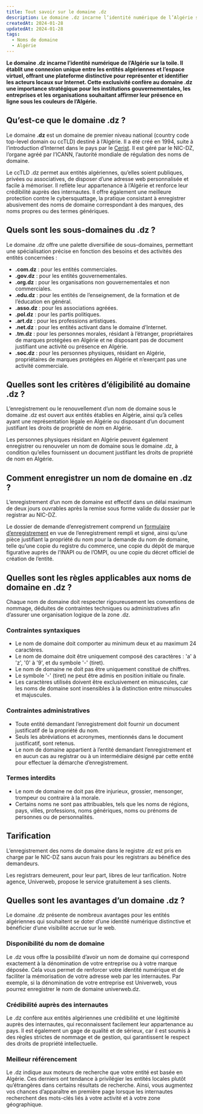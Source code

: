 ```yaml
---
title: Tout savoir sur le domaine .dz
description: Le domaine .dz incarne l’identité numérique de l’Algérie sur la toile. Il établit une connexion unique entre les entités algériennes et l’espace virtuel, offrant une plateforme distinctive pour représenter et identifier les acteurs locaux sur Internet.
createdAt: 2024-01-28
updatedAt: 2024-01-28
tags:
  - Noms de domaine
  - Algérie
---
```


**Le domaine .dz incarne l’identité numérique de l’Algérie sur la toile. Il établit une connexion unique entre les entités algériennes et l’espace virtuel, offrant une plateforme distinctive pour représenter et identifier les acteurs locaux sur Internet. Cette exclusivité confère au domaine .dz une importance stratégique pour les institutions gouvernementales, les entreprises et les organisations souhaitant affirmer leur présence en ligne sous les couleurs de l’Algérie.**

## Qu’est-ce que le domaine .dz ?

Le domaine **.dz** est un domaine de premier niveau national (country code top-level domain ou ccTLD) destiné à l’Algérie. Il a été créé en 1994, suite à l’introduction d’Internet dans le pays par le [Cerist](https://www.cerist.dz/). Il est géré par le NIC-DZ, l’organe agréé par l’ICANN, l’autorité mondiale de régulation des noms de domaine.

Le ccTLD .dz permet aux entités algériennes, qu’elles soient publiques, privées ou associatives, de disposer d’une adresse web personnalisée et facile à mémoriser. Il reflète leur appartenance à l’Algérie et renforce leur crédibilité auprès des internautes. Il offre également une meilleure protection contre le cybersquattage, la pratique consistant à enregistrer abusivement des noms de domaine correspondant à des marques, des noms propres ou des termes génériques.

## Quels sont les sous-domaines du .dz ?

Le domaine .dz offre une palette diversifiée de sous-domaines, permettant une spécialisation précise en fonction des besoins et des activités des entités concernées :

- **.com.dz** : pour les entités commerciales.
- **.gov.dz** : pour les entités gouvernementales.
- **.org.dz** : pour les organisations non gouvernementales et non commerciales.
- **.edu.dz** : pour les entités de l’enseignement, de la formation et de l’éducation en général.
- **.asso.dz** : pour les associations agréées.
- **.pol.dz** : pour les partis politiques.
- **.art.dz** : pour les professions artistiques.
- **.net.dz** : pour les entités activant dans le domaine d’Internet.
- **.tm.dz** : pour les personnes morales, résidant à l’étranger, propriétaires de marques protégées en Algérie et ne disposant pas de document justifiant une activité ou présence en Algérie.
- **.soc.dz** : pour les personnes physiques, résidant en Algérie, propriétaires de marques protégées en Algérie et n’exerçant pas une activité commerciale.

## Quelles sont les critères d’éligibilité au domaine .dz ?

L’enregistrement ou le renouvellement d’un nom de domaine sous le domaine .dz est ouvert aux entités établies en Algérie, ainsi qu’à celles ayant une représentation légale en Algérie ou disposant d’un document justifiant les droits de propriété de nom en Algérie.

Les personnes physiques résidant en Algérie peuvent également enregistrer ou renouveler un nom de domaine sous le domaine .dz, à condition qu’elles fournissent un document justifiant les droits de propriété de nom en Algérie.

## Comment enregistrer un nom de domaine en .dz ?

L’enregistrement d’un nom de domaine est effectif dans un délai maximum de deux jours ouvrables après la remise sous forme valide du dossier par le registrar au NIC-DZ.

Le dossier de demande d’enregistrement comprend un [formulaire d’enregistrement](http://www.nic.dz/images/pdf_nic/formulaire.pdf) en vue de l’enregistrement rempli et signé, ainsi qu’une pièce justifiant la propriété du nom pour la demande du nom de domaine, telle qu’une copie du registre du commerce, une copie du dépôt de marque figurative auprès de l’INAPI ou de l’OMPI, ou une copie du décret officiel de création de l’entité.

## Quelles sont les règles applicables aux noms de domaine en .dz ?

Chaque nom de domaine doit respecter rigoureusement les conventions de nommage, déduites de contraintes techniques ou administratives afin d’assurer une organisation logique de la zone .dz.

### Contraintes syntaxiques

- Le nom de domaine doit comporter au minimum deux et au maximum 24 caractères.
- Le nom de domaine doit être uniquement composé des caractères : 'a' à 'z', '0' à '9', et du symbole '-' (tiret).
- Le nom de domaine ne doit pas être uniquement constitué de chiffres.
- Le symbole '-' (tiret) ne peut être admis en position initiale ou finale.
- Les caractères utilisés doivent être exclusivement en minuscules, car les noms de domaine sont insensibles à la distinction entre minuscules et majuscules.

### Contraintes administratives

- Toute entité demandant l’enregistrement doit fournir un document justificatif de la propriété du nom.
- Seuls les abréviations et acronymes, mentionnés dans le document justificatif, sont retenus.
- Le nom de domaine appartient à l’entité demandant l’enregistrement et en aucun cas au registrar ou à un intermédiaire désigné par cette entité pour effectuer la démarche d’enregistrement.

### Termes interdits

- Le nom de domaine ne doit pas être injurieux, grossier, mensonger, trompeur ou contraire à la morale.
- Certains noms ne sont pas attribuables, tels que les noms de régions, pays, villes, professions, noms génériques, noms ou prénoms de personnes ou de personnalités.

## Tarification

L’enregistrement des noms de domaine dans le registre .dz est pris en charge par le NIC-DZ sans aucun frais pour les registrars au bénéfice des demandeurs.

Les registrars demeurent, pour leur part, libres de leur tarification. Notre agence, Univerweb, propose le service gratuitement à ses clients.

## Quelles sont les avantages d’un domaine .dz ?

Le domaine .dz présente de nombreux avantages pour les entités algériennes qui souhaitent se doter d’une identité numérique distinctive et bénéficier d’une visibilité accrue sur le web.

### Disponibilité du nom de domaine

Le .dz vous offre la possibilité d’avoir un nom de domaine qui correspond exactement à la dénomination de votre entreprise ou à votre marque déposée. Cela vous permet de renforcer votre identité numérique et de faciliter la mémorisation de votre adresse web par les internautes. Par exemple, si la dénomination de votre entreprise est Univerweb, vous pourrez enregistrer le nom de domaine univerweb.dz.

### Crédibilité auprès des internautes

Le .dz confère aux entités algériennes une crédibilité et une légitimité auprès des internautes, qui reconnaissent facilement leur appartenance au pays. Il est également un gage de qualité et de sérieux, car il est soumis à des règles strictes de nommage et de gestion, qui garantissent le respect des droits de propriété intellectuelle.

### Meilleur référencement

Le .dz indique aux moteurs de recherche que votre entité est basée en Algérie. Ces derniers ont tendance à privilégier les entités locales plutôt qu’étrangères dans certains résultats de recherche. Ainsi, vous augmentez vos chances d’apparaître en première page lorsque les internautes recherchent des mots-clés liés à votre activité et à votre zone géographique.
